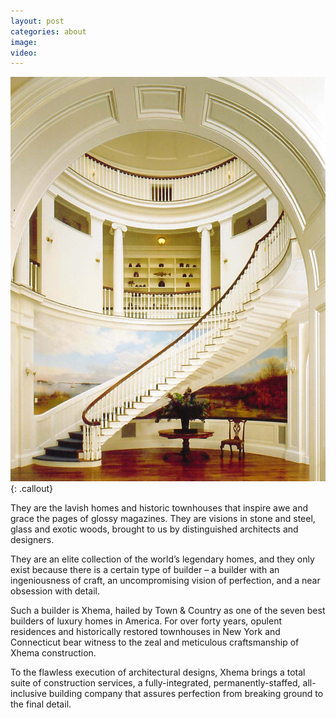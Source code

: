 ```yaml
---
layout: post
categories: about
image:
video:
---
```


![Lavish Homes](/images/posts/jones/jones-C-1.jpg){: .callout}

They are the lavish homes and historic townhouses that inspire awe and grace the pages of glossy magazines. They are visions in stone and steel, glass and exotic woods, brought to us by distinguished architects and designers.

They are an elite collection of the world’s legendary homes, and they only exist because there is a certain type of builder – a builder with an ingeniousness of craft, an uncompromising vision of perfection, and a near obsession with detail.

Such a builder is Xhema, hailed by Town & Country as one of the seven best builders of luxury homes in America. For over forty years, opulent residences and historically restored townhouses in New York and  Connecticut bear witness to the zeal and meticulous craftsmanship of Xhema construction.

To the flawless execution of architectural designs, Xhema brings a total suite of construction services, a  fully-integrated, permanently-staffed, all-inclusive building company that assures perfection from breaking  ground to the final detail.

